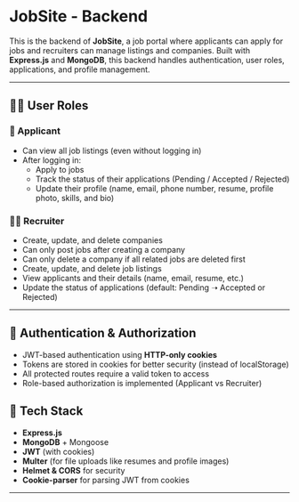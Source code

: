 # JobSite - Backend

This is the backend of **JobSite**, a job portal where applicants can apply for jobs and recruiters can manage listings and companies. Built with **Express.js** and **MongoDB**, this backend handles authentication, user roles, applications, and profile management.

---

## 🧑‍💼 User Roles

### 👤 Applicant
- Can view all job listings (even without logging in)
- After logging in:
  - Apply to jobs
  - Track the status of their applications (Pending / Accepted / Rejected)
  - Update their profile (name, email, phone number, resume, profile photo, skills, and bio)

### 🧑‍💼 Recruiter
- Create, update, and delete companies
- Can only post jobs after creating a company
- Can only delete a company if all related jobs are deleted first
- Create, update, and delete job listings
- View applicants and their details (name, email, resume, etc.)
- Update the status of applications (default: Pending ➝ Accepted or Rejected)

---

## 🔐 Authentication & Authorization

- JWT-based authentication using **HTTP-only cookies**
- Tokens are stored in cookies for better security (instead of localStorage)
- All protected routes require a valid token to access
- Role-based authorization is implemented (Applicant vs Recruiter)


## 🧰 Tech Stack

- **Express.js**
- **MongoDB** + Mongoose
- **JWT** (with cookies)
- **Multer** (for file uploads like resumes and profile images)
- **Helmet & CORS** for security
- **Cookie-parser** for parsing JWT from cookies

---

